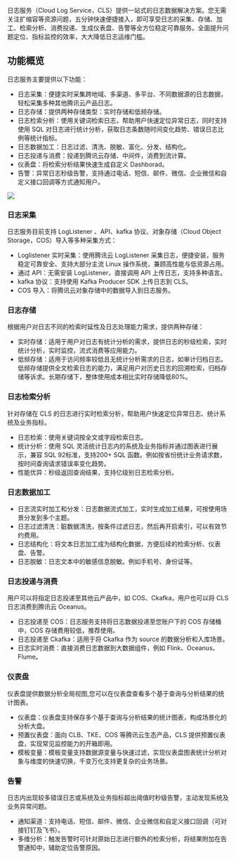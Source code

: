 日志服务（Cloud Log Service，CLS）提供一站式的日志数据解决方案。您无需关注扩缩容等资源问题，五分钟快速便捷接入，即可享受日志的采集、存储、加工、检索分析、消费投递、生成仪表盘、告警等全方位稳定可靠服务。全面提升问题定位、指标监控的效率，大大降低日志运维门槛。


## 功能概览

日志服务主要提供以下功能：

- 日志采集：便捷实时采集跨地域、多渠道、多平台、不同数据源的日志数据，轻松采集多种其他腾讯云产品日志。
- 日志存储：提供两种存储类型：实时存储和低频存储。
- 日志检索分析：使用关键词检索日志，帮助用户快速定位异常日志，同时支持使用 SQL 对日志进行统计分析，获取日志条数随时间变化趋势、错误日志比例等统计指标。
- 日志数据加工：日志过滤、清洗、脱敏、富化、分发、结构化。
- 日志投递与消费：投递到腾讯云存储、中间件，消费到流计算。
- 仪表盘：将检索分析结果快速生成自定义 Dashborad。
- 告警：异常日志秒级告警，支持通过电话、短信、邮件、微信、企业微信和自定义接口回调等方式通知用户。

![](https://qcloudimg.tencent-cloud.cn/raw/494195352bb346cbb9fb256b001c03e8.png)

### 日志采集
日志服务目前支持 LogListener 、API、kafka 协议、对象存储（Cloud Object Storage，COS）导入等多种采集方式：
- Loglistener 实时采集：使用腾讯云 LogListener 采集日志，便捷安装，服务稳定可靠安全、支持大部分主流 Linux 操作系统，兼顾高性能与低资源占用。
- 通过 API：无需安装 LogListener，直接调用 API 上传日志，支持多种语言。
- kafka 协议：支持使用 Kafka Producer SDK 上传日志到 CLS。
- COS 导入：将腾讯云对象存储中的数据导入到日志服务。

### 日志存储
根据用户对日志不同的检索时延性及日志处理能力需求，提供两种存储：
- 实时存储：适用于用户对日志有统计分析的需求，提供日志的秒级检索，实时统计分析，实时监控，流式消费等应用能力。
- 低频存储：适用于访问频率较低且无统计分析需求的日志，如审计归档日志。低频存储提供全文检索日志的能力，满足用户对历史日志的回溯检索，归档存储等诉求。长期存储下，整体使用成本相比实时存储降低80%。

### 日志检索分析
针对存储在 CLS 的日志进行实时检索分析，帮助用户快速定位异常日志、统计系统及业务指标。
- 日志检索：使用关键词按全文或字段检索日志。
- 统计分析：使用 SQL 灵活统计日志内的系统及业务指标并通过图表进行展示，兼容 SQL 92标准，支持200+ SQL 函数。例如按省份统计业务请求数，按时间查询请求错误率变化趋势。
- 性能优异：秒级返回查询结果，支持亿级别日志检索分析。

### 日志数据加工
- 日志流实时加工和分发：日志数据流式加工，实时生成加工结果，可按使用场景分发到多个主题。
- 日志过滤清洗：脏数据清洗，按条件过滤日志，然后再开启索引，可以有效节约费用。
- 日志结构化：将文本日志加工成为结构化数据，方便后续的检索分析、仪表盘、告警。
- 日志脱敏：日志文本中的敏感信息脱敏。例如手机号、身份证等。

### 日志投递与消费
用户可以将指定日志投递至其他云产品中，如 COS、Ckafka，用户也可以将 CLS 日志消费到腾讯云 Oceanus。
- 日志投递至 COS：日志服务支持将日志数据投递至您账户下的 COS 存储桶中，COS 存储费用较低，推荐使用。
- 日志投递至 Ckafka：适用于将 Ckafka 作为 source 的数据分析和入库场景。
- 日志实时消费：直接消费日志数据到大数据组件，例如 Flink、Oceanus、Flume。

### 仪表盘
仪表盘提供数据分析全局视图,您可以在仪表盘查看多个基于查询与分析结果的统计图表。
- 仪表盘：仪表盘支持保存多个基于查询与分析结果的统计图表，构成场景化的分析大盘。
- 预置仪表盘：面向 CLB、TKE、COS 等腾讯云生态产品，CLS 提供预置仪表盘，实现常见监控能力的开箱即用。
- 模板变量：模板变量支持数据源变量与快速过滤，实现仪表盘图表统计分析对象与维度的快速切换，千变万化支持更复杂的业务场景。

### 告警
日志内出现较多错误日志或系统及业务指标超出阈值时秒级告警，主动发现系统及业务异常问题。
- 通知渠道：支持电话、短信、邮件、微信、企业微信和自定义接口回调（可对接钉钉及飞书）。
- 多维分析：触发告警时可针对原始日志进行额外的检索分析，将结果附加在告警通知中，辅助定位告警原因。
